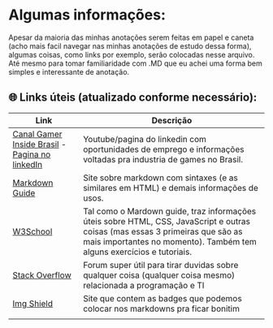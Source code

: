 # Algumas informações:

Apesar da maioria das minhas anotações serem feitas em papel e caneta (acho mais facil navegar nas minhas anotações de estudo dessa forma), algumas coisas, como links por exemplo, serão colocadas nesse arquivo. Até mesmo para tomar familiaridade com .MD que eu achei uma forma bem simples e interessante de anotação.

## 🌐 Links úteis (atualizado conforme necessário):

| Link | Descrição |
| --- | --- |
|[Canal Gamer Inside Brasil](https://www.youtube.com/@TheGamerInsideBrasil) - [Pagina no linkedIn](https://www.linkedin.com/company/thegamerinsidebrasil/) | Youtube/pagina do linkedin com oportunidades de emprego e informações voltadas pra industria de games no Brasil. |
| [Markdown Guide](https://www.markdownguide.org) | Site sobre markdown com sintaxes (e as similares em HTML) e demais informações de usos. |
| [W3School](https://www.w3schools.com) | Tal como o Mardown guide, traz informações úteis sobre HTML, CSS, JavaScript e outras coisas (mas essas 3 primeiras que são as mais importantes no momento). Também tem alguns exercícios e tutoriais. |
| [Stack Overflow](https://stackoverflow.com) | Forum super útil para tirar duvidas sobre qualquer coisa (qualquer coisa mesmo) relacionada a programação e TI |
| [Img Shield](https://shields.io) | Site que contem as badges que podemos colocar nos markdowns pra ficar bonitim |
|  |  |

